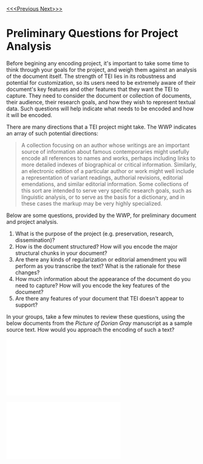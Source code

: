 [<<<Previous  ](basic_architecture.md)  [Next>>>](elements.md)

# Preliminary Questions for Project Analysis

Before begining any encoding project, it's important to take some time to think through your goals for the project, and weigh them against an analysis of the document itself. The strength of TEI lies in its robustness and potential for customization, so its users need to be extremely aware of their document's key features and other features that they want the TEI to capture. They need to consider the document or collection of documents, their audience, their research goals, and how they wish to represent textual data. Such questions will help indicate what needs to be encoded and how it will be encoded. 

There are many directions that a TEI project might take. The WWP indicates an array of such potential directions: 

>A collection focusing on an author whose writings are an important source of information about famous contemporaries might usefully encode all references to names and works, perhaps including links to more detailed indexes of biographical or critical information. Similarly, an electronic edition of a particular author or work might well include a representation of variant readings, authorial revisions, editorial emendations, and similar editorial information. Some collections of this sort are intended to serve very specific research goals, such as linguistic analysis, or to serve as the basis for a dictionary, and in these cases the markup may be very highly specialized.

Below are some questions, provided by the WWP, for preliminary document and project analysis. 

1. What is the purpose of the project (e.g. preservation, research, dissemination)?
2. How is    the document structured? How will you encode the major structural chunks in your document?
3. Are there any kinds of regularization or editorial amendment you will perform as you transcribe the text? What is the rationale for these changes?
4. How much information about the appearance of the document do you need to capture? How will you encode the key features of the document?
5. Are there any features of your document that TEI doesn't appear to support?

In your groups, take a few minutes to review these questions, using the below documents from the *Picture of Dorian Gray* manuscript as a sample source text. How would you approach the encoding of such a text?

![PODG_page_20](slide_images/podg_ms_20.pdf)

![PODG_page_21](slide_images/podg_ms_21.pdf)